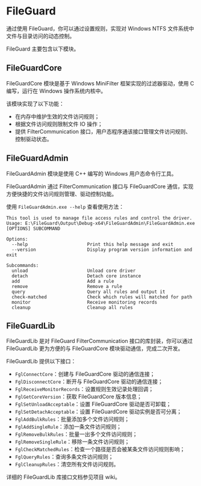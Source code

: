 # FileGuard

通过使用 FileGuard，你可以通过设置规则，实现对 Windows NTFS 文件系统中文件与目录访问的动态控制。

FileGuard 主要包含以下模块。

## FileGuardCore

FileGuardCore 模块是基于 Windows MiniFilter 框架实现的过滤器驱动，使用 C 编写，运行在 Windows 操作系统内核中。

该模块实现了以下功能：  
- 在内存中维护生效的文件访问规则；
- 根据文件访问规则限制文件 IO 操作；
- 提供 FilterCommunication 接口，用户态程序通该接口管理文件访问规则、控制驱动状态。

## FileGuardAdmin

FileGuardAdmin 模块是使用 C++ 编写的 Windows 用户态命令行工具。

FileGuardAdmin 通过 FilterCommunication 接口与 FileGuardCore 通信，实现方便快捷的文件访问规则管理、驱动控制功能。

使用 `FileGuardAdmin.exe --help` 查看使用方法：

```shell
This tool is used to manage file access rules and control the driver.
Usage: E:\FileGuard\Output\Debug-x64\FileGuardAdmin\FileGuardAdmin.exe [OPTIONS] SUBCOMMAND

Options:
  --help                      Print this help message and exit
  --version                   Display program version information and exit

Subcommands:
  unload                      Unload core driver
  detach                      Detach core instance
  add                         Add a rule
  remove                      Remove a rule
  query                       Query all rules and output it
  check-matched               Check which rules will matched for path
  monitor                     Receive monitoring records
  cleanup                     Cleanup all rules
```

## FileGuardLib

FileGuardLib 是对 FileGuard FilterCommunication 接口的库封装，你可以通过 FileGuardLib 更为方便的与 FileGuardCore 模块驱动通信，完成二次开发。

FileGuardLib 提供以下接口：

- `FglConnectCore`：创建与 FileGuardCore 驱动的通信连接；
- `FglDisconnectCore`：断开与 FileGuardCore 驱动的通信连接；
- `FglReceiveMonitorRecords`：设置规则生效记录处理回调；
- `FglGetCoreVersion`：获取 FileGuardCore 版本信息；
- `FglSetUnloadAcceptable`：设置 FileGuardCore 驱动是否可卸载；
- `FglSetDetachAcceptable`：设置 FileGuardCore 驱动实例是否可分离；
- `FglAddBulkRules`：批量添加多个文件访问规则；
- `FglAddSingleRule`：添加一条文件访问规则；
- `FglRemoveBulkRules`：批量一出多个文件访问规则；
- `FglRemoveSingleRule`：移除一条文件访问规则；
- `FglCheckMatchedRules`：检查一个路径是否会被某条文件访问规则影响；
- `FglQueryRules`：查询多条文件访问规则；
- `FglCleanupRules`：清空所有文件访问规则。

详细的 FileGuardLib 库接口文档参见项目 wiki。